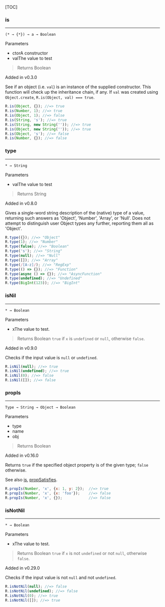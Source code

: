 [TOC]

### is

---

`(* → {*}) → a → Boolean`

Parameters

*   ctorA constructor
*   valThe value to test

> Returns Boolean

Added in v0.3.0

See if an object (i.e. `val`) is an instance of the supplied constructor. This function will check up the inheritance chain, if any. If `val` was created using `Object.create`, `R.is(Object, val) === true`.

```js
R.is(Object, {}); //=> true
R.is(Number, 1); //=> true
R.is(Object, 1); //=> false
R.is(String, 's'); //=> true
R.is(String, new String('')); //=> true
R.is(Object, new String('')); //=> true
R.is(Object, 's'); //=> false
R.is(Number, {}); //=> false
```

### type

---

`* → String`

Parameters

*   valThe value to test

> Returns String

Added in v0.8.0

Gives a single-word string description of the (native) type of a value, returning such answers as 'Object', 'Number', 'Array', or 'Null'. Does not attempt to distinguish user Object types any further, reporting them all as 'Object'.

```js
R.type({}); //=> "Object"
R.type(1); //=> "Number"
R.type(false); //=> "Boolean"
R.type('s'); //=> "String"
R.type(null); //=> "Null"
R.type([]); //=> "Array"
R.type(/[A-z]/); //=> "RegExp"
R.type(() => {}); //=> "Function"
R.type(async () => {}); //=> "AsyncFunction"
R.type(undefined); //=> "Undefined"
R.type(BigInt(123)); //=> "BigInt"
```

### isNil

---

`* → Boolean`

Parameters

*   xThe value to test.

> Returns Boolean `true` if `x` is `undefined` or `null`, otherwise `false`.

Added in v0.9.0

Checks if the input value is `null` or `undefined`.

```js
R.isNil(null); //=> true
R.isNil(undefined); //=> true
R.isNil(0); //=> false
R.isNil([]); //=> false
```

### propIs

---

`Type → String → Object → Boolean`

Parameters

*   type
*   name
*   obj

> Returns Boolean

Added in v0.16.0

Returns `true` if the specified object property is of the given type; `false` otherwise.

See also [is](#is), [propSatisfies](#propSatisfies).

```js
R.propIs(Number, 'x', {x: 1, y: 2});  //=> true
R.propIs(Number, 'x', {x: 'foo'});    //=> false
R.propIs(Number, 'x', {});            //=> false
```

### isNotNil

---

`* → Boolean`

Parameters

*   xThe value to test.

> Returns Boolean `true` if `x` is not `undefined` or not `null`, otherwise `false`.

Added in v0.29.0

Checks if the input value is not `null` and not `undefined`.

```js
R.isNotNil(null); //=> false
R.isNotNil(undefined); //=> false
R.isNotNil(0); //=> true
R.isNotNil([]); //=> true
```

